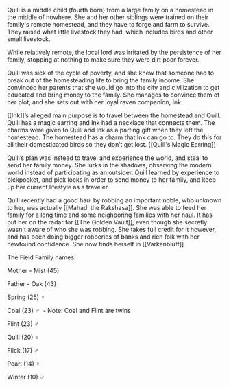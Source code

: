 Quill is a middle child (fourth born) from a large family on a homestead in the middle of nowhere. She and her other siblings were trained on their family's remote homestead, and they have to forge and farm to survive. They raised what little livestock they had, which includes birds and other small livestock. 

While relatively remote, the local lord was irritated by the persistence of her family, stopping at nothing to make sure they were dirt poor forever.

Quill was sick of the cycle of poverty, and she knew that someone had to break out of the homesteading life to bring the family income. She convinced her parents that she would go into the city and civilization to get educated and bring money to the family. She manages to convince them of her plot, and she sets out with her loyal raven companion, Ink. 

[[Ink]]’s alleged main purpose is to travel between the homestead and Quill. Quill has a magic earring and Ink had a necklace that connects them. The charms were given to Quill and Ink as a parting gift when they left the homestead.
The homestead has a charm that Ink can go to. They do this for all their domesticated birds so they don’t get lost. [[Quill's Magic Earring]]

Quill’s plan was instead to travel and experience the world, and steal to send her family money. She lurks in the shadows, observing the modern world instead of participating as an outsider. Quill learned by experience to pickpocket, and pick locks in order to send money to her family, and keep up her current lifestyle as a traveler. 

Quill recently had a good haul by robbing an important noble, who unknown to her, was actually [[Mahadi the Rakshasa]]. She was able to feed her family for a long time and some neighboring families with her haul. It has put her on the radar for [[The Golden Vault]], even though she secretly wasn't aware of who she was robbing. She takes full credit for it however, and has been doing bigger robberies of banks and rich folk with her newfound confidence. She now finds herself in [[Varkenbluff]]

The Field Family names:  
  
Mother - Mist (45)

Father - Oak (43)

  

Spring (25) ♀

Coal (23) ♂  - Note: Coal and Flint are twins

Flint (23) ♂ 

Quill (20) ♀

Flick (17) ♂

Pearl (14) ♀

Winter (10) ♂